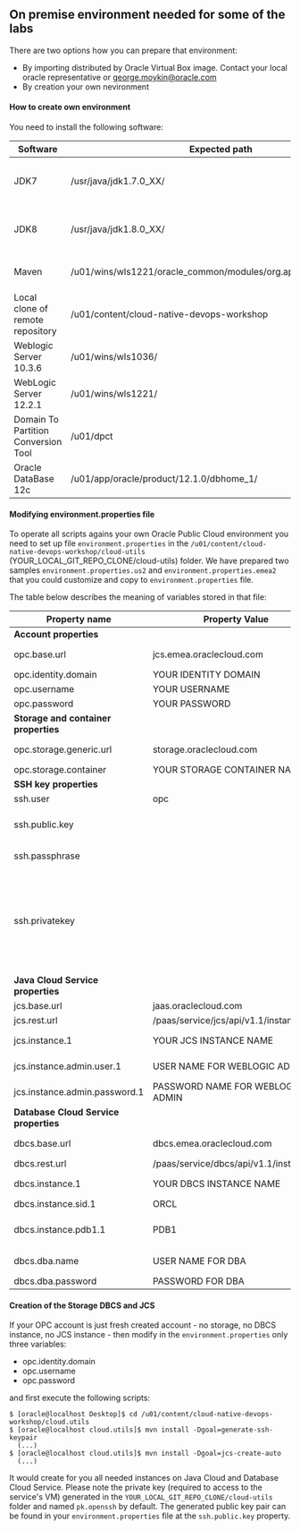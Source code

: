 ## On premise environment needed for some of the labs ##

There are two options how you can prepare that environment:

+ By importing distributed by Oracle Virtual Box image. Contact your local oracle representative or george.moykin@oracle.com
+ By creation your own nevironment

#### How to create own environment ###
You need to install the following software:

Software | Expected path | Remarks
--- | --- | ---
JDK7 | /usr/java/jdk1.7.0_XX/ | We used JDK7u79 so the path in the VBox was /usr/java/jdk1.7.0_79/
JDK8 | /usr/java/jdk1.8.0_XX/ | We used JDK8u60 so the path in the VBox was /usr/java/jdk1.8.0_60/
Maven | /u01/wins/wls1221/oracle_common/modules/org.apache.maven_3.2.5 | Can be other location. Make sure it is added to PATH.
Local clone of remote repository| /u01/content/cloud-native-devops-workshop | 
Weblogic Server 10.3.6 | /u01/wins/wls1036/ | We used WLS 10.3.6.0.0
WebLogic Server 12.2.1 | /u01/wins/wls1221/ | We used WLS 12.2.1.0.0
Domain To Partition  Conversion Tool | /u01/dpct |
Oracle DataBase 12c | /u01/app/oracle/product/12.1.0/dbhome_1/ | The PDB name: **PDBORCL**

#### Modifying environment.properties file ###
To operate all scripts agains your own Oracle Public Cloud environment you need to set up file `environment.properties` in the `/u01/content/cloud-native-devops-workshop/cloud-utils` (YOUR_LOCAL_GIT_REPO_CLONE/cloud-utils) folder.
We have prepared two samples `environment.properties.us2` and `environment.properties.emea2` that you could customize and copy to `environment.properties` file.

The table below describes the meaning of variables stored in that file:

Property name|Property Value|Comment
--- | --- | ---
**Account properties**||
opc.base.url|jcs.emea.oraclecloud.com|For **EMEA** datacenter. For **US** use: jaas.oraclecloud.com
opc.identity.domain|YOUR IDENTITY DOMAIN|Identity domain.
opc.username|YOUR USERNAME|Cloud username
opc.password|YOUR PASSWORD|Cloud password
**Storage and container properties**||
opc.storage.generic.url|storage.oraclecloud.com|Generic storage URL to determine your storage REST endpoint
opc.storage.container|YOUR STORAGE CONTAINER NAME|Container name only.
**SSH key properties**||
ssh.user|opc|
ssh.public.key||Copy the content of your **publicKey** file generated during Database Cloud Service creation.
ssh.passphrase||The passphrase belongs to privateKey. Leave empty if there is no passphrase.
ssh.privatekey||The name of your file contains private key generated during Database Cloud Service creation. Make sure that the file is in the **YOUR_LOCAL_GIT_REPO_CLONE/cloud-utils** (in case provided VBox it is: /u01/content/cloud-native-devops-workshop/cloud-utils) folder. Most likely its name: **privateKey**
**Java Cloud Service properties**||
jcs.base.url|jaas.oraclecloud.com|
jcs.rest.url|/paas/service/jcs/api/v1.1/instances/|
jcs.instance.1|YOUR JCS INSTANCE NAME|Name of the Java Cloud Service instance.
jcs.instance.admin.user.1|USER NAME FOR WEBLOGIC ADMIN|Defined during JCS creation. Most likely **weblogic**
jcs.instance.admin.password.1|PASSWORD NAME FOR WEBLOGIC ADMIN|Defined during JCS creation.
**Database Cloud Service properties**||
dbcs.base.url|dbcs.emea.oraclecloud.com|For EMEA. For US datacenter: dbaas.oraclecloud.com
dbcs.rest.url|/paas/service/dbcs/api/v1.1/instances/|
dbcs.instance.1|YOUR DBCS INSTANCE NAME|Name of the Database Cloud Service instance.
dbcs.instance.sid.1|ORCL|
dbcs.instance.pdb1.1|PDB1|!If you have changed the default (**PDB1**) during Database Cloud Service creation change to that.
dbcs.dba.name|USER NAME FOR DBA|Defined during DBCS creation. Most likely it is **sys**.
dbcs.dba.password|PASSWORD FOR DBA|Defined during DBCS creation.

#### Creation of the Storage DBCS and JCS ###

If your OPC account is just fresh created account - no storage, no DBCS instance, no JCS instance - then modify in the `environment.properties` only three variables:
+ opc.identity.domain
+ opc.username
+ opc.password

and first execute the following scripts:

    $ [oracle@localhost Desktop]$ cd /u01/content/cloud-native-devops-workshop/cloud.utils
    $ [oracle@localhost cloud.utils]$ mvn install -Dgoal=generate-ssh-keypair
      (...) 
    $ [oracle@localhost cloud.utils]$ mvn install -Dgoal=jcs-create-auto
      (...)

It would create for you all needed instances on Java Cloud and Database Cloud Service. Please note the private key (required to access to the service's VM) generated in the `YOUR_LOCAL_GIT_REPO_CLONE/cloud-utils` folder and named `pk.openssh` by default. The generated public key pair can be found in your `environment.properties` file at the `ssh.public.key` property.


